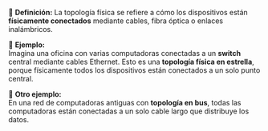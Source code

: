 🔹 **Definición:** La topología física se refiere a cómo los dispositivos están **físicamente conectados** mediante cables, fibra óptica o enlaces inalámbricos.

📌 **Ejemplo:**  
Imagina una oficina con varias computadoras conectadas a un **switch** central mediante cables Ethernet. Esto es una **topología física en estrella**, porque físicamente todos los dispositivos están conectados a un solo punto central.

🔹 **Otro ejemplo:**  
En una red de computadoras antiguas con **topología en bus**, todas las computadoras están conectadas a un solo cable largo que distribuye los datos.